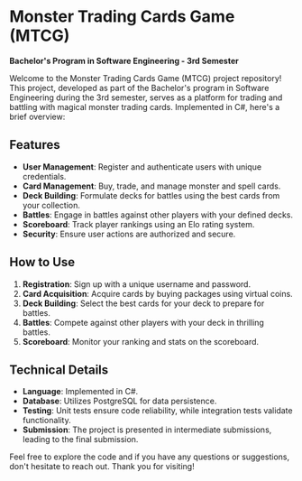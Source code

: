 # Monster Trading Cards Game (MTCG)

**Bachelor's Program in Software Engineering - 3rd Semester**

Welcome to the Monster Trading Cards Game (MTCG) project repository! This project, developed as part of the Bachelor's program in Software Engineering during the 3rd semester, serves as a platform for trading and battling with magical monster trading cards. Implemented in C#, here's a brief overview:

## Features
- **User Management**: Register and authenticate users with unique credentials.
- **Card Management**: Buy, trade, and manage monster and spell cards.
- **Deck Building**: Formulate decks for battles using the best cards from your collection.
- **Battles**: Engage in battles against other players with your defined decks.
- **Scoreboard**: Track player rankings using an Elo rating system.
- **Security**: Ensure user actions are authorized and secure.

## How to Use
1. **Registration**: Sign up with a unique username and password.
2. **Card Acquisition**: Acquire cards by buying packages using virtual coins.
3. **Deck Building**: Select the best cards for your deck to prepare for battles.
4. **Battles**: Compete against other players with your deck in thrilling battles.
5. **Scoreboard**: Monitor your ranking and stats on the scoreboard.

## Technical Details
- **Language**: Implemented in C#.
- **Database**: Utilizes PostgreSQL for data persistence.
- **Testing**: Unit tests ensure code reliability, while integration tests validate functionality.
- **Submission**: The project is presented in intermediate submissions, leading to the final submission.

Feel free to explore the code and if you have any questions or suggestions, don't hesitate to reach out. Thank you for visiting!
